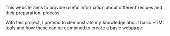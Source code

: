 This website aims to provide useful information about different recipes and their preparation. 
process.

With this project, I pretend to demonstrate my knowledge about basic HTML tools and how these can be
combined to create a basic webpage.